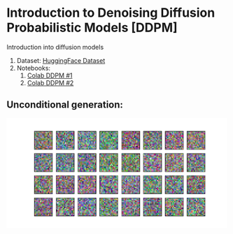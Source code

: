 # Introduction to Denoising Diffusion Probabilistic Models [DDPM]

Introduction into diffusion models

1. Dataset: [HuggingFace Dataset](https://huggingface.co/datasets/ashis-palai/sprites_image_dataset)
2. Notebooks:  
   1. [Colab DDPM #1](https://colab.research.google.com/github/Xrenya/intro_diffusion/blob/master/ddpm_1.ipynb)
   1. [Colab DDPM #2](https://colab.research.google.com/github/Xrenya/intro_diffusion/blob/master/ddpm_2.ipynb)

## Unconditional generation:
![](assets/animation.gif)
